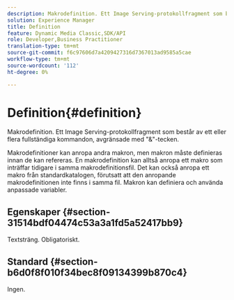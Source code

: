 ```yaml
---
description: Makrodefinition. Ett Image Serving-protokollfragment som består av ett eller flera fullständiga kommandon, avgränsade med "&"-tecken.
solution: Experience Manager
title: Definition
feature: Dynamic Media Classic,SDK/API
role: Developer,Business Practitioner
translation-type: tm+mt
source-git-commit: f6c97606d7a4209427316d7367013ad9585a5cae
workflow-type: tm+mt
source-wordcount: '112'
ht-degree: 0%

---
```



# Definition{#definition}

Makrodefinition. Ett Image Serving-protokollfragment som består av ett eller flera fullständiga kommandon, avgränsade med &quot;&amp;&quot;-tecken.

Makrodefinitioner kan anropa andra makron, men makron måste definieras innan de kan refereras. En makrodefinition kan alltså anropa ett makro som inträffar tidigare i samma makrodefinitionsfil. Det kan också anropa ett makro från standardkatalogen, förutsatt att den anropande makrodefinitionen inte finns i samma fil. Makron kan definiera och använda anpassade variabler.

## Egenskaper {#section-31514bdf04474c53a3a1fd5a52417bb9}

Textsträng. Obligatoriskt.

## Standard {#section-b6d0f8f010f34bec8f09134399b870c4}

Ingen.
